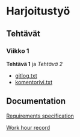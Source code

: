 # Harjoitustyö


## Tehtävät

### Viikko 1

**Tehtävä 1** ja *Tehtävä 2*
* [gitlog.txt](https://github.com/antonlep/ot-harjoitustyo/blob/master/laskarit/viikko1/gitlog.txt)
* [komentorivi.txt](https://github.com/antonlep/ot-harjoitustyo/blob/master/laskarit/viikko1/komentorivi.txt)

## Documentation
[Requirements specification](https://github.com/antonlep/ot-harjoitustyo/blob/master/dokumentaatio/requirements_specification.md)

[Work hour record](https://github.com/antonlep/ot-harjoitustyo/blob/master/dokumentaatio/work_hours.md)
